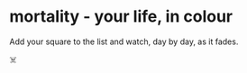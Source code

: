 # mortality - your life, in colour

Add your square to the list and watch, day by day, as it fades.

:skull_and_crossbones: 
